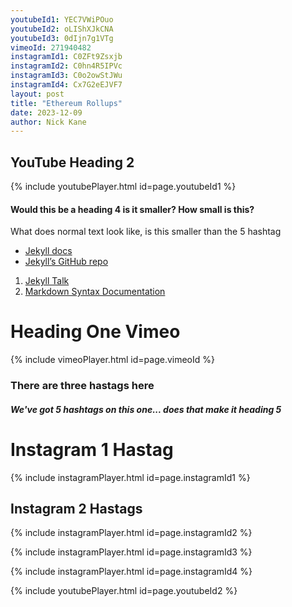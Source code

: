 ```yaml
---
youtubeId1: YEC7VWiPOuo
youtubeId2: oLIShXJkCNA
youtubeId3: 0dIjn7g1VTg
vimeoId: 271940482
instagramId1: C0ZFt9Zsxjb
instagramId2: C0hn4R5IPVc
instagramId3: C0o2owStJWu
instagramId4: Cx7G2eEJVF7
layout: post
title: "Ethereum Rollups"
date: 2023-12-09
author: Nick Kane
---
```


## YouTube Heading 2

{% include youtubePlayer.html id=page.youtubeId1 %}

#### Would this be a heading 4 is it smaller? How small is this?

What does normal text look like, is this smaller than the 5 hashtag 

- [Jekyll docs][jekyll-docs] 
- [Jekyll’s GitHub repo][jekyll-gh]

1. [Jekyll Talk][jekyll-talk]
2. [Markdown Syntax Documentation][markdown-doc]

[jekyll-docs]: https://jekyllrb.com/docs/home
[jekyll-gh]:   https://github.com/jekyll/jekyll
[jekyll-talk]: https://talk.jekyllrb.com/
[markdown-doc]: https://www.markdownguide.org/extended-syntax/

# Heading One Vimeo

{% include vimeoPlayer.html id=page.vimeoId %}

### There are three hastags here

##### We've got 5 hashtags on this one... does that make it heading 5

# Instagram 1 Hastag

{% include instagramPlayer.html id=page.instagramId1 %}

## Instagram 2 Hastags

{% include instagramPlayer.html id=page.instagramId2 %}

{% include instagramPlayer.html id=page.instagramId3 %}

{% include instagramPlayer.html id=page.instagramId4 %}

{% include youtubePlayer.html id=page.youtubeId2 %}

